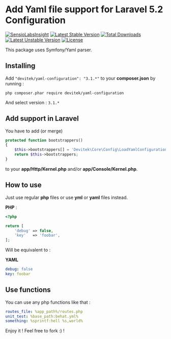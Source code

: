 # Add Yaml file support for Laravel 5.2 Configuration

[![SensioLabsInsight](https://insight.sensiolabs.com/projects/19295896-b70b-43de-8476-b03d41fe7c82/mini.png)](https://insight.sensiolabs.com/projects/19295896-b70b-43de-8476-b03d41fe7c82) 
[![Latest Stable Version](https://poser.pugx.org/devitek/yaml-configuration/v/stable)](https://packagist.org/packages/devitek/yaml-configuration)
[![Total Downloads](https://poser.pugx.org/devitek/yaml-configuration/downloads)](https://packagist.org/packages/devitek/yaml-configuration)
[![Latest Unstable Version](https://poser.pugx.org/devitek/yaml-configuration/v/unstable)](https://packagist.org/packages/devitek/yaml-configuration)
[![License](https://poser.pugx.org/devitek/yaml-configuration/license)](https://packagist.org/packages/devitek/yaml-configuration)

This package uses Symfony/Yaml parser.

## Installing

Add ```"devitek/yaml-configuration": "3.1.*"``` to your **composer.json** by running :

```
php composer.phar require devitek/yaml-configuration
```

And select version : ```3.1.*```

## Add support in Laravel

You have to add (or merge)

```php
protected function bootstrappers()
{
    $this->bootstrappers[] = 'Devitek\Core\Config\LoadYamlConfiguration';
    return $this->bootstrappers;
}
```

to your **app/Http/Kernel.php** and/or **app/Console/Kernel.php**.

## How to use

Just use regular **php** files or use **yml** or **yaml** files instead.

**PHP** :

```php
<?php

return [
    'debug' => false,
    'key'   => 'foobar',
];
```

Will be equivalent to :

**YAML**

```yaml
debug: false
key: foobar
```

## Use functions

You can use any php functions like that :

```yaml
routes_file: %app_path%/routes.php
unit_test: %base_path:behat.yml%
something: %sprintf:hell %s,world%
```

Enjoy it ! Feel free to fork :) !
